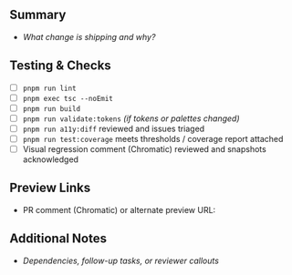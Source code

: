 ## Summary

- _What change is shipping and why?_

## Testing & Checks

- [ ] `pnpm run lint`
- [ ] `pnpm exec tsc --noEmit`
- [ ] `pnpm run build`
- [ ] `pnpm run validate:tokens` _(if tokens or palettes changed)_
- [ ] `pnpm run a11y:diff` reviewed and issues triaged
- [ ] `pnpm run test:coverage` meets thresholds / coverage report attached
- [ ] Visual regression comment (Chromatic) reviewed and snapshots acknowledged

## Preview Links

- PR comment (Chromatic) or alternate preview URL:

## Additional Notes

- _Dependencies, follow-up tasks, or reviewer callouts_
